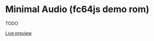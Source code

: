# Minimal Audio (fc64js demo rom)

TODO

[Live preview](https://theinvader360.github.io/fc64js/rom/demo/minimal-audio/)
